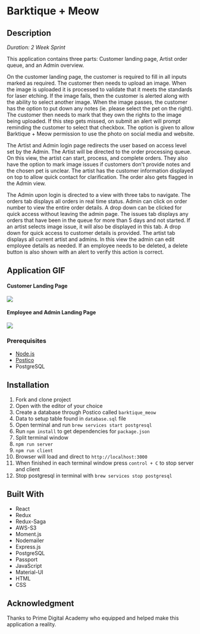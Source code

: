 # Barktique + Meow

## Description
_Duration: 2 Week Sprint_

This application contains three parts: Customer landing page, Artist order queue, and an Admin overview.

On the customer landing page, the customer is required to fill in all inputs marked as required. The customer then needs to upload an image. When the image is uploaded it is processed to validate that it meets the standards for laser etching. If the image fails, then the customer is alerted along with the ability to select another image. When the image passes, the customer has the option to put down any notes (ie. please select the pet on the right). The customer then needs to mark that they own the rights to the image being uploaded. If this step gets missed, on submit an alert will prompt reminding the customer to select that checkbox. The option is given to allow Barktique + Meow permission to use the photo on social media and website.

The Artist and Admin login page redirects the user based on access level set by the Admin. The Artist will be directed to the order processing queue. On this view, the artist can start, process, and complete orders. They also have the option to mark image issues if customers don't provide notes and the chosen pet is unclear. The artist has the customer information displayed on top to allow quick contact for clarification. The order also gets flagged in the Admin view.

The Admin upon login is directed to a view with three tabs to navigate. The orders tab displays all orders in real time status. Admin can click on order number to view the entire order details. A drop down can be clicked for quick access without leaving the admin page. The issues tab displays any orders that have been in the queue for more than 5 days and not started. If an artist selects image issue, it will also be displayed in this tab. A drop down for quick access to customer details is provided. The artist tab displays all current artist and admins. In this view the admin can edit employee details as needed. If an employee needs to be deleted, a delete button is also shown with an alert to verify this action is correct. 


## Application GIF

#### Customer Landing Page

![](customer-frontend.gif)
#### Employee and Admin Landing Page

![](employee-frontend.gif)
### Prerequisites

- [Node.js](https://nodejs.org/en/)
- [Postico](https://eggerapps.at/postico/)
- PostgreSQL

## Installation

1. Fork and clone project
2. Open with the editor of your choice
3. Create a database through Postico called `barktique_meow`
4. Data to setup table found in `database.sql` file
5. Open terminal and run `brew services start postgresql`
6. Run `npm install` to get dependencies for `package.json`
7. Split terminal window
8. `npm run server`
9. `npm run client`
10. Browser will load and direct to `http://localhost:3000`
11. When finished in each terminal window press `control + C` to stop server and client
12. Stop postgresql in terminal with `brew services stop postgresql`

## Built With

- React
- Redux
- Redux-Saga
- AWS-S3
- Moment.js
- Nodemailer
- Express.js
- PostgreSQL
- Passport
- JavaScript
- Material-UI
- HTML
- CSS

## Acknowledgment

Thanks to Prime Digital Academy who equipped and helped make this application a reality.